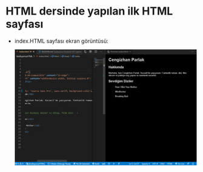 # HTML dersinde yapılan ilk HTML sayfası

* index.HTML sayfası ekran görüntüsü: 

  ![HTML sayfasının ekran görüntüsü](/images/indexHTMLss.png)